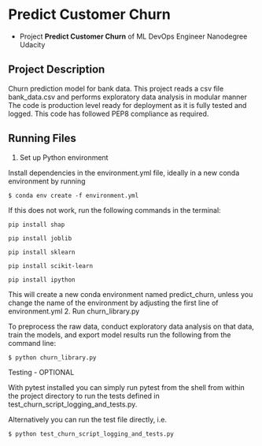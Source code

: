 # Predict Customer Churn

- Project **Predict Customer Churn** of ML DevOps Engineer Nanodegree Udacity

## Project Description
Churn prediction model for bank data. This project reads a csv file bank_data.csv and performs exploratory data analysis in modular manner
The code is production level ready for deployment as it is fully tested and logged.
This code has followed PEP8 compliance as required.
            


## Running Files
1. Set up Python environment

Install dependencies in the environment.yml file, ideally in a new conda environment by running

`$ conda env create -f environment.yml`

If this does not work, run the following commands in the terminal:

`pip install shap`

`pip install joblib`

`pip install sklearn`

`pip install scikit-learn`

`pip install ipython`


This will create a new conda environment named predict_churn, unless you change the name of the environment by adjusting the first line of environment.yml
2. Run churn_library.py

To preprocess the raw data, conduct exploratory data analysis on that data, train the models, and export model results run the following from the command line:

`$ python churn_library.py`

Testing - OPTIONAL

With pytest installed you can simply run pytest from the shell from within the project directory to run the tests defined in test_churn_script_logging_and_tests.py.

Alternatively you can run the test file directly, i.e.

`$ python test_churn_script_logging_and_tests.py`

